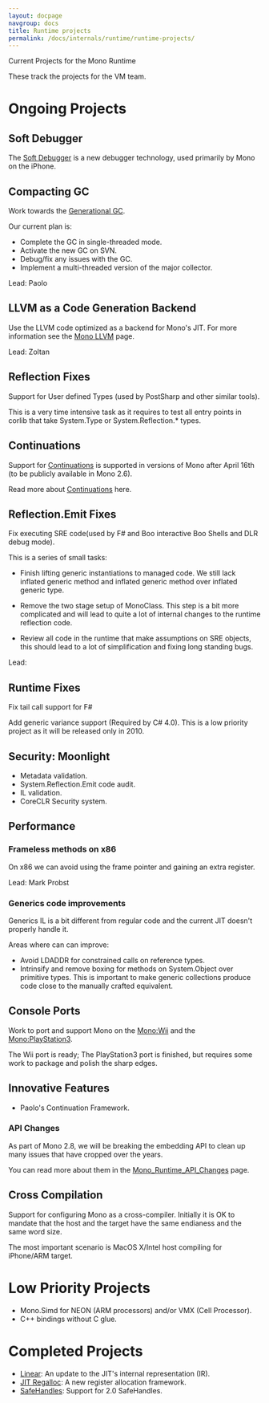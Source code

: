 ```yaml
---
layout: docpage
navgroup: docs
title: Runtime projects
permalink: /docs/internals/runtime/runtime-projects/
---
```


Current Projects for the Mono Runtime

These track the projects for the VM team.

Ongoing Projects
================

Soft Debugger
-------------

The [Soft Debugger]({{site.github.url}}/old_site/Mono:Runtime:Documentation:SoftDebugger) is a new debugger technology, used primarily by Mono on the iPhone.

Compacting GC
-------------

Work towards the [Generational GC]({{site.github.url}}/old_site/Generational_GC "Generational GC").

Our current plan is:

-   Complete the GC in single-threaded mode.
-   Activate the new GC on SVN.
-   Debug/fix any issues with the GC.
-   Implement a multi-threaded version of the major collector.

Lead: Paolo

LLVM as a Code Generation Backend
---------------------------------

Use the LLVM code optimized as a backend for Mono's JIT. For more information see the [Mono LLVM]({{site.github.url}}/old_site/Mono_LLVM "Mono LLVM") page.

Lead: Zoltan

Reflection Fixes
----------------

Support for User defined Types (used by PostSharp and other similar tools).

This is a very time intensive task as it requires to test all entry points in corlib that take System.Type or System.Reflection.\* types.

Continuations
-------------

Support for [Continuations]({{site.github.url}}/old_site/Continuations "Continuations") is supported in versions of Mono after April 16th (to be publicly available in Mono 2.6).

Read more about [Continuations]({{site.github.url}}/old_site/Continuations "Continuations") here.

Reflection.Emit Fixes
---------------------

Fix executing SRE code(used by F\# and Boo interactive Boo Shells and DLR debug mode).

This is a series of small tasks:

-   Finish lifting generic instantiations to managed code. We still lack inflated generic method and inflated generic method over inflated generic type.

-   Remove the two stage setup of MonoClass. This step is a bit more complicated and will lead to quite a lot of internal changes to the runtime reflection code.

-   Review all code in the runtime that make assumptions on SRE objects, this should lead to a lot of simplification and fixing long standing bugs.

Lead:

Runtime Fixes
-------------

Fix tail call support for F\#

Add generic variance support (Required by C\# 4.0). This is a low priority project as it will be released only in 2010.

Security: Moonlight
-------------------

-   Metadata validation.
-   System.Reflection.Emit code audit.
-   IL validation.
-   CoreCLR Security system.

Performance
-----------

### Frameless methods on x86

On x86 we can avoid using the frame pointer and gaining an extra register.

Lead: Mark Probst

### Generics code improvements

Generics IL is a bit different from regular code and the current JIT doesn't properly handle it.

Areas where can can improve:

-   Avoid LDADDR for constrained calls on reference types.
-   Intrinsify and remove boxing for methods on System.Object over primitive types. This is important to make generic collections produce code close to the manually crafted equivalent.

Console Ports
-------------

Work to port and support Mono on the [Mono:Wii]({{site.github.url}}/old_site/Mono:Wii "Mono:Wii") and the [Mono:PlayStation3]({{site.github.url}}/old_site/Mono:PlayStation3 "Mono:PlayStation3").

The Wii port is ready; The PlayStation3 port is finished, but requires some work to package and polish the sharp edges.

Innovative Features
-------------------

-   Paolo's Continuation Framework.

### API Changes

As part of Mono 2.8, we will be breaking the embedding API to clean up many issues that have cropped over the years.

You can read more about them in the [Mono\_Runtime\_API\_Changes]({{site.github.url}}/old_site/Mono_Runtime_API_Changes "Mono Runtime API Changes") page.

Cross Compilation
-----------------

Support for configuring Mono as a cross-compiler. Initially it is OK to mandate that the host and the target have the same endianess and the same word size.

The most important scenario is MacOS X/Intel host compiling for iPhone/ARM target.

Low Priority Projects
=====================

-   Mono.Simd for NEON (ARM processors) and/or VMX (Cell Processor).
-   C++ bindings without C glue.

Completed Projects
==================

-   [Linear]({{site.github.url}}/old_site/Linear_IR): An update to the JIT's internal representation (IR).
-   [JIT Regalloc](/index.php?title=JIT_Regalloc&action=edit&redlink=1 "JIT Regalloc (page does not exist)"): A new register allocation framework.
-   [SafeHandles]({{site.github.url}}/old_site/SafeHandles "SafeHandles"): Support for 2.0 SafeHandles.

